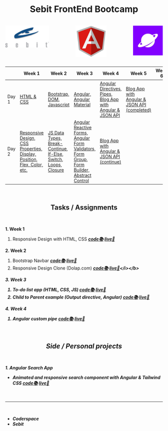 <h1 align="center"> Sebit FrontEnd Bootcamp </h1>

<br>
<div align="center">
 <img align="left" src="assets/sebitlogo.png" width=140 />
 <img align="center" src="https://raw.githubusercontent.com/devicons/devicon/master/icons/angularjs/angularjs-original.svg" width=100 />
 <img align="right" src="assets/coderspace-logo.jpeg" width=95/>
</div>
<br>


|       | Week 1                                                                  | Week 2                                                         | Week 3                                                                                      | Week 4                                                      | Week 5                                       | Week 6 |
| ------- | ------------------------------------------------------------------------- | ---------------------------------------------------------------- | --------------------------------------------------------------------------------------------- | ------------------------------------------------------------- | ---------------------------------------------- | -------- |
| Day 1 | [HTML & CSS](/week1/day1/)                                                              | [Bootstrap, DOM, Javascript](/week2/day1/)                                     | [Angular, Angular Material](/week3/day1/)                                                                   | [Angular Directives, Pipes, Blog App with Angular & JSON API](/week4/day1/) | [Blog App with Angular & JSON API (completed)](/week5/day1/) |        |
| Day 2 | [Responsive Design, CSS Properties, Display, Position, Flex, Color, etc.](/week1/day2/) | [JS Data Types, Break-Continue, If-Else, Switch, Loops, Closure](/week2/day2) | [Angular Reactive Forms, Angular Form Validators, Form Group, Form Builder, Abstract Control](/week3/day2/) | [Blog App with Angular & JSON API (continue)](/week4/day1/)                 |                                              |        |

<br>
<h2 align="center"><b>Tasks / Assignments</b></h2>
<br>

<div>

**1. Week 1**

1. Responsive Design with HTML, CSS <b><i>[code:books:](https://github.com/ozgurdevo/Sebit-Angular-Bootcamp/tree/main/week1/day2/BurgerProject) [live:rocket:](https://ozgurdevo.github.io/Sebit-Angular-Bootcamp/week1/day2/BurgerProject)</i></b>

**2. Week 2**

1. Bootstrap Navbar <b><i>[code:books:](https://github.com/ozgurdevo/Sebit-Angular-Bootcamp/tree/main/week2/day1/Odev1(Navbar-Bootstrap)) [live:rocket:](https://ozgurdevo.github.io/Sebit-Angular-Bootcamp/week2/day1/Odev1(Navbar-Bootstrap))</i></b>
2. Responsive Design Clone (Dolap.com) <b><i>[code:books:](https://github.com/ozgurdevo/Sebit-Angular-Bootcamp/tree/main/week2/day1/Odev2(Dolap.com-Clone-Bootstrap)) [live:rocket:](https://ozgurdevo.github.io/Sebit-Angular-Bootcamp/week2/day1/Odev2(Dolap.com-Clone-Bootstrap))</i></b>

**3. Week 3**

1. To-do list app (HTML, CSS, JS) <b><i>[code:books:](https://github.com/ozgurdevo/Sebit-Angular-Bootcamp/tree/main/week3/day1/todo-app-js) [live:rocket:](https://ozgurdevo.github.io/Sebit-Angular-Bootcamp/week3/day1/todo-app-js/)</i></b>
2. Child to Parent example (Output directive, Angular) <b><i>[code:books:](https://github.com/ozgurdevo/Sebit-Angular-Bootcamp/tree/main/week3/day1/ChildToParent) [live:rocket:](https://child-to-parent-angular.netlify.app)</i></b>

**4. Week 4**

1. Angular custom pipe <b><i>[code:books:](https://github.com/ozgurdevo/Angular-AsciiArt-Pipe) [live:rocket:](https://angular-asciiart-pipe.netlify.app/)</i></b>

</div>

<br>
<h2 align="center"><b>Side / Personal projects</b></h2>
<br>

<div>

**1. Angular Search App**

- Animated and responsive search component with Angular & Tailwind CSS <b><i>[code:books:](https://github.com/ozgurdevo/Angular-Search-App/) [live:rocket:](https://angular-search-app.netlify.app/)</i></b>

</div>

<br>
<hr>
<br>

* **Coderspace**
* **Sebit**
